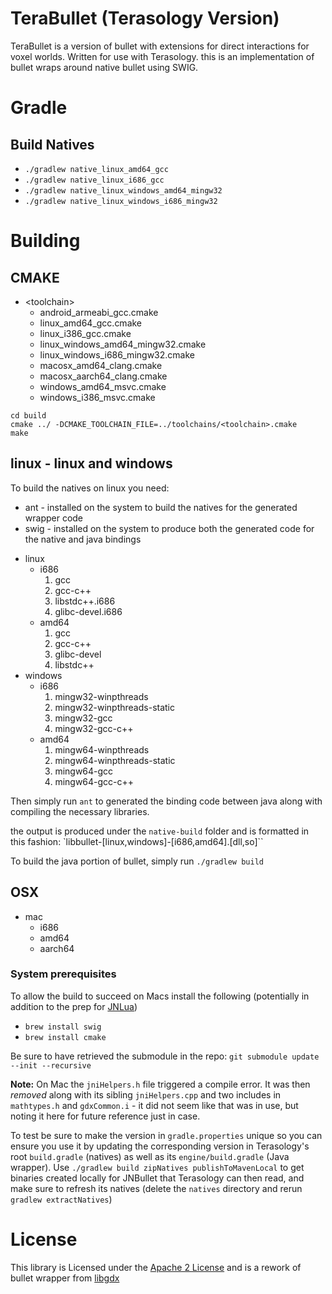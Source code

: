 # TeraBullet (Terasology Version)

TeraBullet is a version of bullet with extensions for direct interactions for voxel worlds. Written for use with Terasology. this is an implementation of bullet wraps around native bullet using SWIG.

# Gradle

## Build Natives
- `./gradlew native_linux_amd64_gcc`
- `./gradlew native_linux_i686_gcc`
- `./gradlew native_linux_windows_amd64_mingw32`
- `./gradlew native_linux_windows_i686_mingw32`

# Building



## CMAKE
* \<toolchain\>
  -  android_armeabi_gcc.cmake
  -  linux_amd64_gcc.cmake
  -  linux_i386_gcc.cmake
  -  linux_windows_amd64_mingw32.cmake
  -  linux_windows_i686_mingw32.cmake
  -  macosx_amd64_clang.cmake
  -  macosx_aarch64_clang.cmake
  -  windows_amd64_msvc.cmake
  -  windows_i386_msvc.cmake


```
cd build
cmake ../ -DCMAKE_TOOLCHAIN_FILE=../toolchains/<toolchain>.cmake
make
```

## linux - linux and windows

To build the natives on linux you need:

- ant - installed on the system to build the natives for the generated wrapper code
- swig - installed on the system to produce both the generated code for the native and java bindings

* linux
  - i686
    1. gcc
    2. gcc-c++
    3. libstdc++.i686
    4. glibc-devel.i686
  - amd64
    1. gcc
    2. gcc-c++
    3. glibc-devel
    4. libstdc++
* windows
  - i686
    1. mingw32-winpthreads
    2. mingw32-winpthreads-static
    3. mingw32-gcc
    4. mingw32-gcc-c++
  - amd64
    1. mingw64-winpthreads
    2. mingw64-winpthreads-static
    3. mingw64-gcc
    4. mingw64-gcc-c++

Then simply run `ant` to generated the binding code between java along with compiling the necessary libraries.


the output is produced under the `native-build` folder and is formatted in this fashion:
`libbullet-[linux,windows]-[i686,amd64].[dll,so]``



To build the java portion of bullet, simply run `./gradlew build`

## OSX

* mac
  - i686
  - amd64
  - aarch64

### System prerequisites

To allow the build to succeed on Macs install the following (potentially in addition to the prep for [JNLua](https://github.com/MovingBlocks/JNLua/blob/master/README.md))

* `brew install swig`
* `brew install cmake`

Be sure to have retrieved the submodule in the repo: `git submodule update --init --recursive`

**Note:** On Mac the `jniHelpers.h` file triggered a compile error. It was then _removed_ along with its sibling `jniHelpers.cpp` and two includes in `mathtypes.h` and `gdxCommon.i` - it did not seem like that was in use, but noting it here for future reference just in case.

To test be sure to make the version in `gradle.properties` unique so you can ensure you use it by updating the corresponding version in Terasology's root `build.gradle` (natives) as well as its `engine/build.gradle` (Java wrapper). Use `./gradlew build zipNatives publishToMavenLocal` to get binaries created locally for JNBullet that Terasology can then read, and make sure to refresh its natives (delete the `natives` directory and rerun `gradlew extractNatives`)

# License

This library is Licensed under the [Apache 2 License](http://www.apache.org/licenses/LICENSE-2.0.html) and is a rework of bullet wrapper
from [libgdx](https://github.com/libgdx/libgdx)
